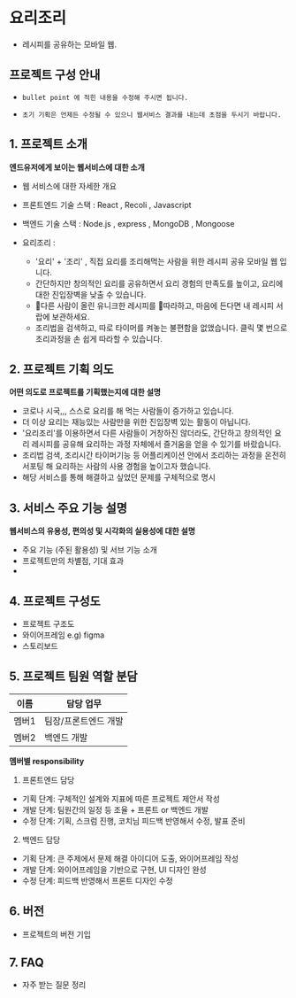 # 요리조리
- 레시피를 공유하는 모바일 웹.


## 프로젝트 구성 안내

* `bullet point 에 적힌 내용을 수정해 주시면 됩니다.`

* `초기 기획은 언제든 수정될 수 있으니 웹서비스 결과를 내는데 초점을 두시기 바랍니다.`

## 1. 프로젝트 소개

**엔드유저에게 보이는 웹서비스에 대한 소개**

  - 웹 서비스에 대한 자세한 개요

  - 프론트엔드 기술 스택 : React , Recoli , Javascript
  - 백엔드 기술 스택 : Node.js , express , MongoDB , Mongoose

  - 요리조리 : 
    - '요리' + '조리' , 직접 요리를 조리해먹는 사람을 위한 레시피 공유 모바일 웹 입니다.
    - 간단하지만 창의적인 요리를 공유하면서 요리 경험의 만족도를 높이고, 요리에 대한 진입장벽을 낮출 수 있습니다.
    - 다른 사람이 올린 유니크한 레시피를 따라하고, 마음에 든다면 내 레시피 서랍에 보관하세요.
    - 조리법을 검색하고, 따로 타이머를 켜놓는 불편함을 없앴습니다. 클릭 몇 번으로 조리과정을 손 쉽게 따라할 수 있습니다.

## 2. 프로젝트 기획 의도

**어떤 의도로 프로젝트를 기획했는지에 대한 설명**
  - 코로나 시국,,,  스스로 요리를 해 먹는 사람들이 증가하고 있습니다.
  - 더 이상 요리는 재능있는 사람만을 위한 진입장벽 있는 활동이 아닙니다.
  - '요리조리'를 이용하면서 다른 사람들이 거창하진 않더라도, 간단하고 창의적인 요리 레시피를 공유해 요리하는 과정 자체에서 즐거움을 얻을 수 있기를 바랐습니다.
  - 조리법 검색, 조리시간 타이머기능 등 어플리케이션 안에서 조리하는 과정을 온전히 서포팅 해 요리하는 사람의 사용 경험을 높이고자 했습니다.
  - 해당 서비스를 통해 해결하고 싶었던 문제를 구체적으로 명시

## 3. 서비스 주요 기능 설명

**웹서비스의 유용성, 편의성 및 시각화의 실용성에 대한 설명**
  - 주요 기능 (주된 활용성) 및 서브 기능 소개
  - 프로젝트만의 차별점, 기대 효과
  - 

## 4. 프로젝트 구성도
  - 프로젝트 구조도
  - 와이어프레임 e.g) figma
  - 스토리보드

## 5. 프로젝트 팀원 역할 분담
| 이름 | 담당 업무 |
| ------ | ------ |
| 멤버1 | 팀장/프론트엔드 개발 |
| 멤버2 | 백엔드 개발 |

**멤버별 responsibility**

1. 프론트엔드 담당

- 기획 단계: 구체적인 설계와 지표에 따른 프로젝트 제안서 작성
- 개발 단계: 팀원간의 일정 등 조율 + 프론트 or 백엔드 개발
- 수정 단계: 기획, 스크럼 진행, 코치님 피드백 반영해서 수정, 발표 준비

2. 백엔드 담당

- 기획 단계: 큰 주제에서 문제 해결 아이디어 도출, 와이어프레임 작성
- 개발 단계: 와이어프레임을 기반으로 구현, UI 디자인 완성
- 수정 단계: 피드백 반영해서 프론트 디자인 수정

## 6. 버전
  - 프로젝트의 버전 기입

## 7. FAQ
  - 자주 받는 질문 정리
